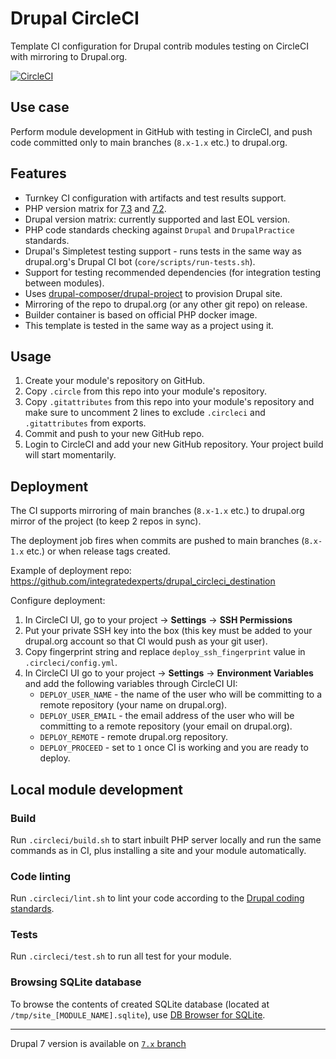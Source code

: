 # Drupal CircleCI
Template CI configuration for Drupal contrib modules testing on CircleCI
with mirroring to Drupal.org. 

[![CircleCI](https://circleci.com/gh/integratedexperts/drupal_circleci.svg?style=shield)](https://circleci.com/gh/integratedexperts/drupal_circleci)

## Use case
Perform module development in GitHub with testing in CircleCI, and push code 
committed only to main branches (`8.x-1.x` etc.) to drupal.org.

## Features
- Turnkey CI configuration with artifacts and test results support.
- PHP version matrix for [7.3](https://www.php.net/supported-versions.php) and [7.2](https://www.php.net/supported-versions.php).
- Drupal version matrix: currently supported and last EOL version.
- PHP code standards checking against `Drupal` and `DrupalPractice` standards.
- Drupal's Simpletest testing support - runs tests in the same way as 
  drupal.org's Drupal CI bot (`core/scripts/run-tests.sh`).
- Support for testing recommended dependencies (for integration testing between modules).  
- Uses [drupal-composer/drupal-project](https://github.com/drupal-composer/drupal-project) 
  to provision Drupal site.
- Mirroring of the repo to drupal.org (or any other git repo) on release.  
- Builder container is based on official PHP docker image.
- This template is tested in the same way as a project using it.

## Usage
1. Create your module's repository on GitHub.
2. Copy `.circle` from this repo into your module's repository.
3. Copy `.gitattributes` from this repo into your module's repository and 
   make sure to uncomment 2 lines to exclude `.circleci` and `.gitattributes`
   from exports.
4. Commit and push to your new GitHub repo.
5. Login to CircleCI and add your new GitHub repository. Your project build will 
   start momentarily.
   
## Deployment
The CI supports mirroring of main branches (`8.x-1.x` etc.) to drupal.org mirror 
of the project (to keep 2 repos in sync). 

The deployment job fires when commits are pushed to main branches 
(`8.x-1.x` etc.) or when release tags created. 

Example of deployment repo: https://github.com/integratedexperts/drupal_circleci_destination

Configure deployment:
1. In CircleCI UI, go to your project -> **Settings** -> **SSH Permissions**
2. Put your private SSH key into the box (this key must be added to your 
   drupal.org account so that CI would push as your git user).  
3. Copy fingerprint string and replace `deploy_ssh_fingerprint` value in 
   `.circleci/config.yml`.
4. In CircleCI UI go to your project -> **Settings** -> **Environment Variables** 
   and add the following variables through CircleCI UI:
   - `DEPLOY_USER_NAME` - the name of the user who will be committing to a 
     remote repository (your name on drupal.org).  
   - `DEPLOY_USER_EMAIL` - the email address of the user who will be committing 
     to a remote repository (your email on drupal.org).
   - `DEPLOY_REMOTE` - remote drupal.org repository.
   - `DEPLOY_PROCEED` - set to `1` once CI is working and you are ready to 
     deploy.

## Local module development

### Build
Run `.circleci/build.sh` to start inbuilt PHP server locally and run the same
commands as in CI, plus installing a site and your module automatically.

### Code linting
Run `.circleci/lint.sh` to lint your code according to the 
[Drupal coding standards](https://www.drupal.org/docs/develop/standards).

### Tests
Run `.circleci/test.sh` to run all test for your module.         

### Browsing SQLite database
To browse the contents of created SQLite database 
(located at `/tmp/site_[MODULE_NAME].sqlite`), use [DB Browser for SQLite](https://sqlitebrowser.org/).
        
----
Drupal 7 version is available on [`7.x` branch](https://github.com/integratedexperts/drupal_circleci/tree/7.x)
